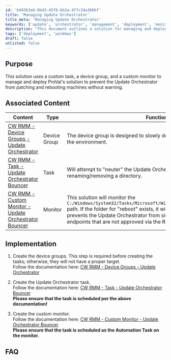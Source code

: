 ```yaml
---
id: 'b493b3e6-8bd3-4578-bb2a-4f7c34a3b6bf'
title: 'Managing Update Orchestrator'
title_meta: 'Managing Update Orchestrator'
keywords: ['update', 'orchestrator', 'management', 'deployment', 'monitoring']
description: "This document outlines a solution for managing and deploying ProVal's Update Orchestrator to prevent unintended patching and rebooting of machines. It details the use of a custom task, device group, and monitor to ensure controlled updates."
tags: ['deployment', 'windows']
draft: false
unlisted: false
---
```


## Purpose

This solution uses a custom task, a device group, and a custom monitor to manage and deploy ProVal's solution to prevent the Update Orchestrator from patching and rebooting machines without warning.

## Associated Content

| Content                                                                                          | Type         | Function                                                                                                                                                                                                                                                           |
|--------------------------------------------------------------------------------------------------|--------------|--------------------------------------------------------------------------------------------------------------------------------------------------------------------------------------------------------------------------------------------------------------------|
| [CW RMM - Device Groups - Update Orchestrator](https://proval.itglue.com/5078775/docs/13460376#version=published&documentMode=view) | Device Group | The device group is designed to slowly deploy the Update Orchestrator in the environment.                                                                                                                                                                        |
| [CW RMM - Task - Update Orchestrator Bouncer](https://proval.itglue.com/5078775/docs/13460454#version=published&documentMode=view) | Task         | Will attempt to "neuter" the Update Orchestrator solution on endpoints by renaming/removing a directory.                                                                                                                                                        |
| [CW RMM - Custom Monitor - Update Orchestrator Bouncer](https://proval.itglue.com/5078775/docs/13460540#version=published&documentMode=edit) | Monitor      | This solution will monitor the `C:/Windows/System32/Tasks/Microsoft/Windows/UpdateOrchestrator/Reboot` path. If the folder for "reboot" exists, it will be renamed to `reboot.bak`. This prevents the Update Orchestrator from side loading Microsoft patches on endpoints that are not approved via the RMM. |

## Implementation

1. Create the device groups. This step is required before creating the tasks; otherwise, they will not have a proper target.  
   Follow the documentation here: [CW RMM - Device Groups - Update Orchestrator](https://proval.itglue.com/5078775/docs/13460376#version=published&documentMode=view)

2. Create the Update Orchestrator task.  
   Follow the documentation here: [CW RMM - Task - Update Orchestrator Bouncer](https://proval.itglue.com/5078775/docs/13460454#version=published&documentMode=view)  
   **Please ensure that the task is scheduled per the above documentation!**

3. Create the custom monitor.  
   Follow the documentation here: [CW RMM - Custom Monitor - Update Orchestrator Bouncer](https://proval.itglue.com/5078775/docs/13460540#version=published&documentMode=edit)  
   **Please ensure that the task is scheduled as the Automation Task on the monitor.**

## FAQ



